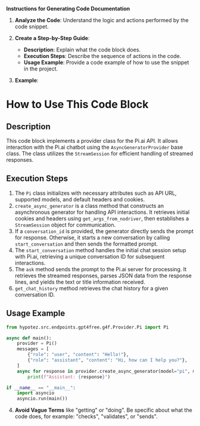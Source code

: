 **Instructions for Generating Code Documentation**

1. **Analyze the Code**: Understand the logic and actions performed by the code snippet.

2. **Create a Step-by-Step Guide**:
    - **Description**: Explain what the code block does.
    - **Execution Steps**: Describe the sequence of actions in the code.
    - **Usage Example**: Provide a code example of how to use the snippet in the project.

3. **Example**:

How to Use This Code Block
=========================================================================================

Description
-------------------------
This code block implements a provider class for the Pi.ai API. It allows interaction with the Pi.ai chatbot using the `AsyncGeneratorProvider` base class. The class utilizes the `StreamSession` for efficient handling of streamed responses.

Execution Steps
-------------------------
1. The `Pi` class initializes with necessary attributes such as API URL, supported models, and default headers and cookies.
2. `create_async_generator` is a class method that constructs an asynchronous generator for handling API interactions. It retrieves initial cookies and headers using `get_args_from_nodriver`, then establishes a `StreamSession` object for communication. 
3. If a `conversation_id` is provided, the generator directly sends the prompt for response. Otherwise, it starts a new conversation by calling `start_conversation` and then sends the formatted prompt.
4. The `start_conversation` method handles the initial chat session setup with Pi.ai, retrieving a unique conversation ID for subsequent interactions.
5. The `ask` method sends the prompt to the Pi.ai server for processing. It retrieves the streamed responses, parses JSON data from the response lines, and yields the text or title information received.
6. `get_chat_history` method retrieves the chat history for a given conversation ID.

Usage Example
-------------------------

```python
from hypotez.src.endpoints.gpt4free.g4f.Provider.Pi import Pi

async def main():
    provider = Pi()
    messages = [
        {"role": "user", "content": "Hello!"},
        {"role": "assistant", "content": "Hi, how can I help you?"},
    ]
    async for response in provider.create_async_generator(model="pi", messages=messages):
        print(f"Assistant: {response}")

if __name__ == "__main__":
    import asyncio
    asyncio.run(main())
```

4. **Avoid Vague Terms** like "getting" or "doing". Be specific about what the code does, for example: "checks", "validates", or "sends".